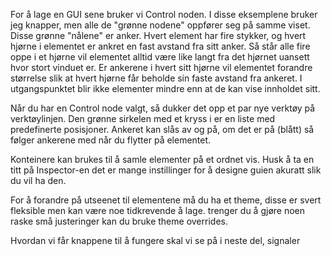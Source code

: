 For å lage en GUI sene bruker vi Control noden. I disse eksemplene bruker jeg knapper, men alle de "grønne nodene" oppfører seg på samme viset.
Disse grønne "nålene" er anker. Hvert element har fire stykker, og hvert hjørne i elementet er ankret en fast avstand fra sitt anker. Så står alle fire oppe i et hjørne vil elementet alltid være like langt fra det hjørnet uansett hvor stort vinduet er. Er ankerene i hvert sitt hjørne vil elementet forandre størrelse slik at hvert hjørne får beholde sin faste avstand fra ankeret. I utgangspunktet blir ikke elementer mindre enn at de kan vise innholdet sitt.



Når du har en Control node valgt, så dukker det opp et par nye verktøy på verktøylinjen. Den grønne sirkelen med et kryss i er en liste med predefinerte posisjoner. Ankeret kan slås av og på, om det er på (blått) så følger ankerene med når du flytter på elementet.


Konteinere kan brukes til å samle elementer på et ordnet vis. Husk å ta en titt på Inspector-en det er mange instillinger for å designe guien akuratt slik du vil ha den.


For å forandre på utseenet til elementene må du ha et theme, disse er svert fleksible men kan være noe tidkrevende å lage. trenger du å gjøre noen raske små justeringer kan du bruke theme overrides.


Hvordan vi får knappene til å fungere skal vi se på i neste del, signaler
